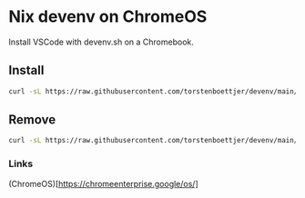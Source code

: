 # Nix devenv on ChromeOS

Install VSCode with devenv.sh on a Chromebook.

## Install

```sh
curl -sL https://raw.githubusercontent.com/torstenboettjer/devenv/main/nixdev.sh | sh
```

## Remove 

```sh
curl -sL https://raw.githubusercontent.com/torstenboettjer/devenv/main/nixrm.sh | sh
```
### Links
(ChromeOS)[https://chromeenterprise.google/os/]
